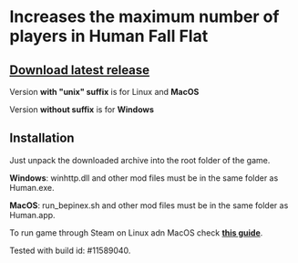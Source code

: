 # Increases the maximum number of players in Human Fall Flat
## [Download latest release](https://github.com/DeNcHiK3713/HumanMaxPlayerMod/releases/latest)
Version **with "unix" suffix** is for Linux and **MacOS**

Version **without suffix** is for **Windows**

## Installation
Just unpack the downloaded archive into the root folder of the game.

**Windows**: winhttp.dll and other mod files must be in the same folder as Human.exe.

**MacOS**: run_bepinex.sh and other mod files must be in the same folder as Human.app.

To run game through Steam on Linux adn MacOS check [**this guide**](https://docs.bepinex.dev/articles/advanced/steam_interop.html).

Tested with build id: #11589040.